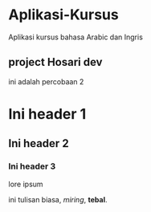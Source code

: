 # Aplikasi-Kursus
Aplikasi kursus bahasa Arabic dan Ingris
## project Hosari dev
ini adalah percobaan 2

# Ini header 1
## Ini header 2
### Ini header 3

lore ipsum

ini tulisan biasa, _miring_, __tebal__.
